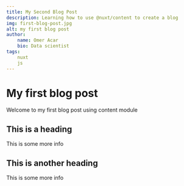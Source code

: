 ```yaml
---
title: My Second Blog Post
description: Learning how to use @nuxt/content to create a blog
img: first-blog-post.jpg
alt: my first blog post
author: 
    name: Omer Acar
    bio: Data scientist
tags:
    nuxt
    js
---
```



# My first blog post

Welcome to my first blog post using content module

## This is a heading

This is some more info

## This is another heading

This is some more info

<info-box>
<template #info-box>
This is a vue component inside markdown using slots
</template>
</info-box>

<!-- <author :author="author"></author> -->